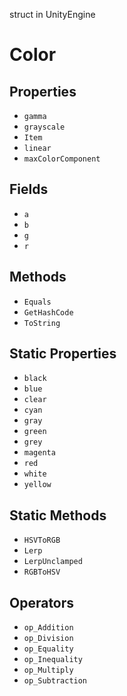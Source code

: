struct in UnityEngine
# Color

## Properties
- `gamma`
- `grayscale`
- `Item`
- `linear`
- `maxColorComponent`
## Fields
- `a`
- `b`
- `g`
- `r`
## Methods
- `Equals`
- `GetHashCode`
- `ToString`
## Static Properties
- `black`
- `blue`
- `clear`
- `cyan`
- `gray`
- `green`
- `grey`
- `magenta`
- `red`
- `white`
- `yellow`
## Static Methods
- `HSVToRGB`
- `Lerp`
- `LerpUnclamped`
- `RGBToHSV`
## Operators
- `op_Addition`
- `op_Division`
- `op_Equality`
- `op_Inequality`
- `op_Multiply`
- `op_Subtraction`
